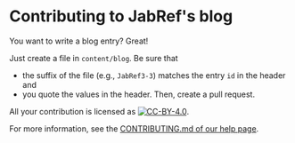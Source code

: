# Contributing to JabRef's blog

You want to write a blog entry? Great!

Just create a file in `content/blog`.
Be sure that

- the suffix of the file (e.g., `JabRef3-3`) matches the entry `id` in the header and
- you quote the values in the header.
  Then, create a pull request.

All your contribution is licensed as <a rel="license" href="http://creativecommons.org/licenses/by/4.0/"><img alt="CC-BY-4.0" style="border-width:0" src="https://i.creativecommons.org/l/by/4.0/88x31.png" /></a>.

For more information, see the [CONTRIBUTING.md of our help page](https://github.com/JabRef/help.jabref.org/blob/gh-pages/CONTRIBUTING.md#contributing-to-the-jabref-help).
